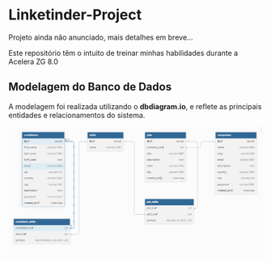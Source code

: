 # Linketinder-Project
Projeto ainda não anunciado, mais detalhes em breve...

Este repositório têm o intuito de treinar minhas habilidades durante a Acelera ZG 8.0

## Modelagem do Banco de Dados

A modelagem foi realizada utilizando o **dbdiagram.io**, e reflete as principais entidades e relacionamentos do sistema.

![Diagrama do Banco de Dados](readme_utils/print.png)
